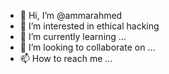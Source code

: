 - 👋 Hi, I’m @ammarahmed
- 👀 I’m interested in ethical hacking 
- 🌱 I’m currently learning ...
- 💞️ I’m looking to collaborate on ...
- 📫 How to reach me ...

<!---
ammarahmed02/ammarahmed02 is a ✨ special ✨ repository because its `README.md` (this file) appears on your GitHub profile.
You can click the Preview link to take a look at your changes.
--->
